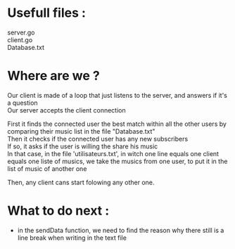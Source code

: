 
# Usefull files : 
server.go    
client.go  
Database.txt

  
# Where are we ? 
Our client is made of a loop that just listens to the server, and answers if it's a question  
Our server accepts the client connection  

First it finds the connected user the best match within all the other users by comparing their music list in the file "Database.txt"  
Then it checks if the connected user has any new subscribers  
If so, it asks if the user is willing the share his music  
In that case, in the file 'utilisateurs.txt', in witch one line equals one client equals one liste of musics, we take the musics from one user, to put it in the list of music of another one   

Then, any client cans start folowing any other one.  
  
# What to do next :
- in the sendData function, we need to find the reason why there still is a line break when writing in the text file  
